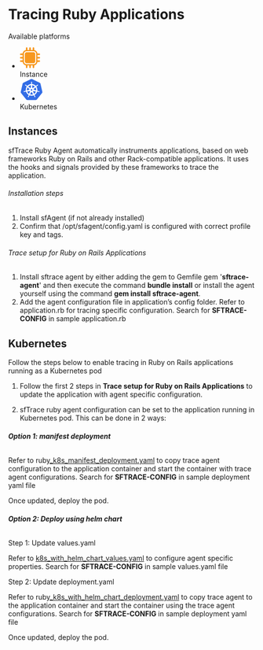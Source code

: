# Tracing Ruby Applications

 Available platforms

<ul class="icon_list">
<li><a target="#rubyInstance"><img src="images/instances-logo.png" > <div>Instance</div></a></li>
<li><a target="#rubykubernetes"><img src="images/kubernetes-logo.png"> <div>Kubernetes</div></a></li>
</ul>  

## Instances


sfTrace Ruby Agent automatically instruments applications, based on web frameworks Ruby on Rails and other Rack-compatible applications. It uses the hooks and signals provided by these frameworks to trace the application.

###### Installation steps

1. Install sfAgent (if not already installed)
2. Confirm that /opt/sfagent/config.yaml is configured with correct profile key and tags.

###### Trace setup for Ruby on Rails Applications

1. Install sftrace agent by either adding the gem to Gemfile gem '**sftrace-agent**' and then execute the command **bundle install** or install the agent yourself using the command **gem install sftrace-agent**.
2. Add the agent configuration file in application’s config folder. Refer to application.rb for tracing specific configuration. Search for **SFTRACE-CONFIG** in sample application.rb 

## Kubernetes

 Follow the steps below to enable tracing in Ruby on Rails applications running as a Kubernetes pod

1. Follow the first 2 steps in **Trace setup for Ruby on Rails Applications** to update the application with agent specific configuration.

2. sfTrace ruby agent configuration can be set to the application running in Kubernetes pod. This can be done in 2 ways:

###### **Option 1:  manifest deployment**

Refer to ruby[_k8s_manifest_deployment.yaml](https://github.com/snappyflow/website-artefacts/blob/master/sfTracing/nodejs/nodejs_k8s_standalone_deployment.yaml)  to copy trace agent configuration to the application container and start the container with trace agent configurations. Search for **SFTRACE-CONFIG** in sample deployment yaml file

Once updated, deploy the pod.

###### **Option 2: Deploy using helm chart**

Step 1: Update values.yaml

Refer to [k8s_with_helm_chart_values.yaml](https://github.com/snappyflow/website-artefacts/blob/master/sfTracing/nodejs/k8s_with_helm_chart_values.yaml) to configure agent specific properties. Search for **SFTRACE-CONFIG** in sample values.yaml file

Step 2: Update deployment.yaml

Refer to ruby[_k8s_with_helm_chart_deployment.yaml](https://github.com/snappyflow/website-artefacts/blob/master/sfTracing/nodejs/nodejs_k8s_with_helm_chart_deployment.yaml) to copy trace agent to the application container and start the container using the trace agent configurations. Search for **SFTRACE-CONFIG** in sample deployment yaml file

Once updated, deploy the pod.

